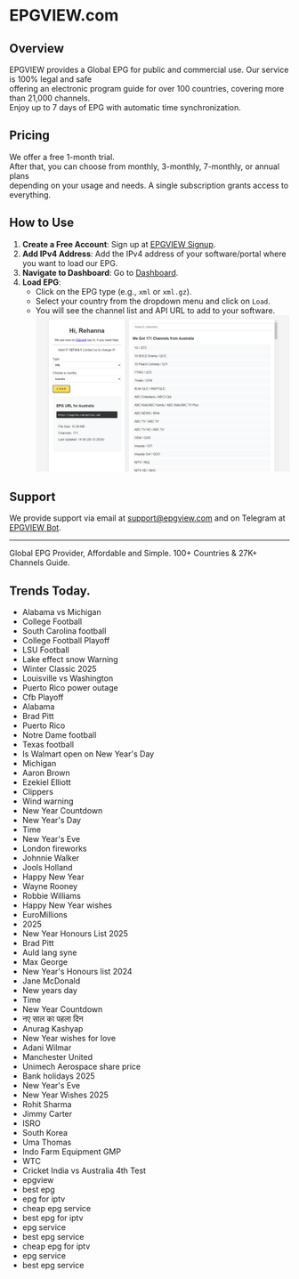 # EPGVIEW.com



## Overview
EPGVIEW provides a Global EPG for public and commercial use. Our service is 100% legal and safe\
offering an electronic program guide for over 100 countries, covering more than 21,000 channels.\
Enjoy up to 7 days of EPG with automatic time synchronization.

## Pricing
We offer a free 1-month trial. \
After that, you can choose from monthly, 3-monthly, 7-monthly, or annual plans \
depending on your usage and needs. A single subscription grants access to everything.

## How to Use
1. **Create a Free Account**: Sign up at [EPGVIEW Signup](https://epgview.com/signup.php).
2. **Add IPv4 Address**: Add the IPv4 address of your software/portal where you want to load our EPG.
3. **Navigate to Dashboard**: Go to [Dashboard](https://epgview.com/dashboard.php).
4. **Load EPG**:
   - Click on the EPG type (e.g., `xml` or `xml.gz`).
   - Select your country from the dropdown menu and click on `Load`.
   - You will see the channel list and API URL to add to your software.
![EPGVIEW](img/dashboard.png)
## Support
We provide support via email at [support@epgview.com](mailto:support@epgview.com) and on Telegram at [EPGVIEW Bot](https://t.me/epgview_bot).

---

Global EPG Provider, Affordable and Simple. 100+ Countries & 27K+ Channels Guide.

## Trends Today.

- Alabama vs Michigan
- College Football
- South Carolina football
- College Football Playoff
- LSU Football
- Lake effect snow Warning
- Winter Classic 2025
- Louisville vs Washington
- Puerto Rico power outage
- Cfb Playoff
- Alabama
- Brad Pitt
- Puerto Rico
- Notre Dame football
- Texas football
- Is Walmart open on New Year's Day
- Michigan
- Aaron Brown
- Ezekiel Elliott
- Clippers
- Wind warning
- New Year Countdown
- New Year's Day
- Time
- New Year's Eve
- London fireworks
- Johnnie Walker
- Jools Holland
- Happy New Year
- Wayne Rooney
- Robbie Williams
- Happy New Year wishes
- EuroMillions
- 2025
- New Year Honours List 2025
- Brad Pitt
- Auld lang syne
- Max George
- New Year's Honours list 2024
- Jane McDonald
- New years day
- Time
- New Year Countdown
- नए साल का पहला दिन
- Anurag Kashyap
- New Year wishes for love
- Adani Wilmar
- Manchester United
- Unimech Aerospace share price
- Bank holidays 2025
- New Year's Eve
- New Year Wishes 2025
- Rohit Sharma
- Jimmy Carter
- ISRO
- South Korea
- Uma Thomas
- Indo Farm Equipment GMP
- WTC
- Cricket India vs Australia 4th Test
- epgview
- best epg
- epg for iptv
- cheap epg service
- best epg for iptv
- epg service
- best epg service
- cheap epg for iptv
- epg service
- best epg service
